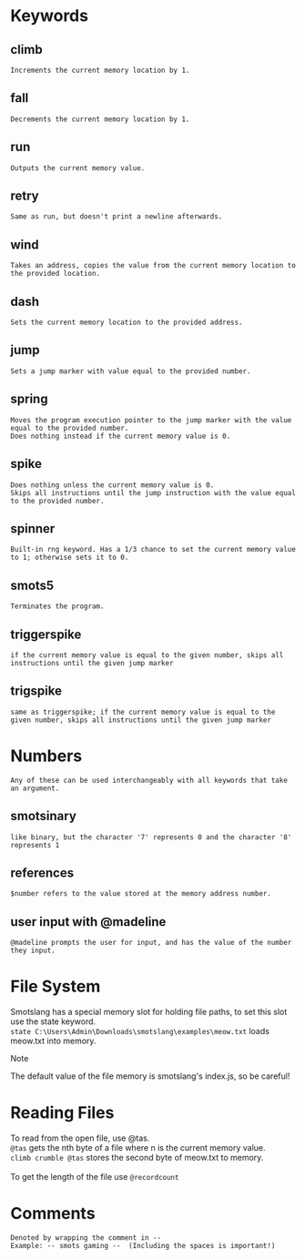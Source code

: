 # Keywords
## climb
    Increments the current memory location by 1.
## fall
    Decrements the current memory location by 1.
## run
    Outputs the current memory value.
## retry
    Same as run, but doesn't print a newline afterwards.
## wind
    Takes an address, copies the value from the current memory location to the provided location.
## dash
    Sets the current memory location to the provided address.
## jump
    Sets a jump marker with value equal to the provided number.
## spring
    Moves the program execution pointer to the jump marker with the value equal to the provided number.
    Does nothing instead if the current memory value is 0.
## spike
    Does nothing unless the current memory value is 0.
    Skips all instructions until the jump instruction with the value equal to the provided number.
## spinner
    Built-in rng keyword. Has a 1/3 chance to set the current memory value to 1; otherwise sets it to 0.
## smots5
    Terminates the program.
## triggerspike
    if the current memory value is equal to the given number, skips all instructions until the given jump marker
## trigspike
    same as triggerspike; if the current memory value is equal to the given number, skips all instructions until the given jump marker

# Numbers
    Any of these can be used interchangeably with all keywords that take an argument.
## smotsinary
    like binary, but the character '7' represents 0 and the character '8' represents 1
## references
    $number refers to the value stored at the memory address number.
## user input with @madeline
    @madeline prompts the user for input, and has the value of the number they input.

# File System
Smotslang has a special memory slot for holding file paths, to set this slot use the state keyword.\
`state C:\Users\Admin\Downloads\smotslang\examples\meow.txt` loads meow.txt into memory.
> [!NOTE]
> The default value of the file memory is smotslang's index.js, so be careful!
# Reading Files
To read from the open file, use @tas.\
`@tas` gets the nth byte of a file where n is the current memory value.\
`climb crumble @tas` stores the second byte of meow.txt to memory.\
<br/>
To get the length of the file use `@recordcount`
# Comments
    Denoted by wrapping the comment in --
    Example: -- smots gaming --  (Including the spaces is important!)
